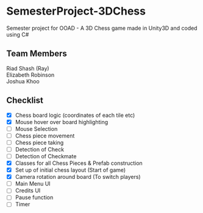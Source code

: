 # SemesterProject-3DChess
Semester project for OOAD - A 3D Chess game made in Unity3D and coded using C#

## Team Members
Riad Shash (Ray)  
Elizabeth Robinson  
Joshua Khoo  

## Checklist
- [x] Chess board logic (coordinates of each tile etc)
- [x] Mouse hover over board highlighting 
- [ ] Mouse Selection
- [ ] Chess piece movement
- [ ] Chess piece taking
- [ ] Detection of Check
- [ ] Detection of Checkmate
- [x] Classes for all Chess Pieces & Prefab construction
- [x] Set up of initial chess layout (Start of game)
- [x] Camera rotation around board (To switch players)
- [ ] Main Menu UI
- [ ] Credits UI
- [ ] Pause function
- [ ] Timer 
